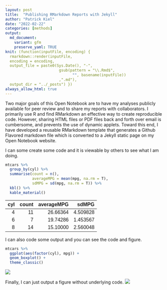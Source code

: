 ```yaml
---
layout: post
title:  "Publishing RMarkdown Reports with Jekyll"
author: "Patrick Kiel"
date: "2022-02-22"
categories: [methods]
output:
  md_document:
    variant: gfm
    preserve_yaml: TRUE
knit: (function(inputFile, encoding) {
  rmarkdown::render(inputFile, 
  encoding = encoding, 
  output_file = paste0(Sys.Date(), "-",
                        gsub(pattern = "\\.Rmd$",
                              "", basename(inputFile))
                        ,".md"), 
  output_dir = "../_posts") })
always_allow_html: true
---
```


Two major goals of this Open Notebook are to have my analyses publicly
available for peer review and to share my reports with collaborators. I
primarily use R and find RMarkdown an effective way to create
reproducible code. However, sharing HTML files or PDF files back and
forth over email is cumbersome, and prevents the use of dynamic applets.
Toward this end, I have developed a reusable RMarkdown template that
generates a Github Flavored markdown file which is converted to a Jekyll
static page on my Open Notebook website.

I can some create some code and it is viewable by others to see what I
am doing.

``` r
mtcars %>%
  group_by(cyl) %>%
  summarise(count = n(),
            averageMPG = mean(mpg, na.rm = T),
            sdMPG = sd(mpg, na.rm = T)) %>%
  kbl() %>%
  kable_material()
```

<table class=" lightable-material" style="font-family: &quot;Source Sans Pro&quot;, helvetica, sans-serif; margin-left: auto; margin-right: auto;">
<thead>
<tr>
<th style="text-align:right;">
cyl
</th>
<th style="text-align:right;">
count
</th>
<th style="text-align:right;">
averageMPG
</th>
<th style="text-align:right;">
sdMPG
</th>
</tr>
</thead>
<tbody>
<tr>
<td style="text-align:right;">
4
</td>
<td style="text-align:right;">
11
</td>
<td style="text-align:right;">
26.66364
</td>
<td style="text-align:right;">
4.509828
</td>
</tr>
<tr>
<td style="text-align:right;">
6
</td>
<td style="text-align:right;">
7
</td>
<td style="text-align:right;">
19.74286
</td>
<td style="text-align:right;">
1.453567
</td>
</tr>
<tr>
<td style="text-align:right;">
8
</td>
<td style="text-align:right;">
14
</td>
<td style="text-align:right;">
15.10000
</td>
<td style="text-align:right;">
2.560048
</td>
</tr>
</tbody>
</table>

I can also code some output and you can see the code and figure.

``` r
mtcars %>%
  ggplot(aes(factor(cyl), mpg)) +
  geom_boxplot() +
  theme_classic()
```

![](/notebook/images/boxplotExample-1.png)<!-- -->

Finally, I can just output a figure without underlying code.
![](/notebook/images/lmExample-1.png)<!-- -->
